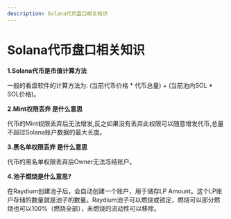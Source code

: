 ```yaml
---
description: Solana代币盘口相关知识
---
```


# Solana代币盘口相关知识

**1.Solana代币是市值计算方法**

一般的看盘软件的计算方法为: (当前代币价格 \* 代币总量) + (当前池内SOL \* SOL价格)。

**2.Mint权限丢弃 是什么意思**

代币的Mint权限丢弃后无法增发,反之如果没有丢弃此权限可以随意增发代币,总量不超过Solana账户数据的最大长度。

**3.黑名单权限丢弃 是什么意思**

代币的黑名单权限丢弃后Owner无法冻结账户。

**4.池子燃烧是什么意思?**

在Raydium创建池子后，会自动创建一个账户，用于储存LP Amount。这个LP账户存储的数量就是池子的数量。Raydium池子可以燃烧或锁定，燃烧可以部分燃烧也可以100%（燃烧全部），未燃烧的流动性可以移除。
